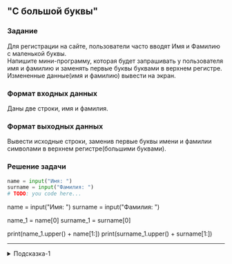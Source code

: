 ## "С большой буквы"

### Задание

Для регистрации на сайте, пользователи часто вводят Имя и Фамилию с маленькой буквы. \
Напишите мини-программу, которая будет запрашивать у пользователя имя и фамилию и заменять первые буквы буквами в верхнем регистре. \
Измененные данные(имя и фамилию) вывести на экран.

### Формат входных данных

Даны две строки, имя и фамилия.

### Формат выходных данных

Вывести исходные строки, заменив первые буквы имени и фамилии символами в верхнем регистре(большими буквами).

### Решение задачи

```python
name = input("Имя: ")
surname = input("Фамилия: ")
# TODO: you code here...
```
name = input("Имя: ")
surname = input("Фамилия: ")

name_1 = name[0]
surname_1 = surname[0]

print(name_1.upper() + name[1:])
print(surname_1.upper() + surname[1:])

---

<details>
<summary>Подсказка-1</summary>
Для решения задачи найдите подходящий метод строки.
</details>
